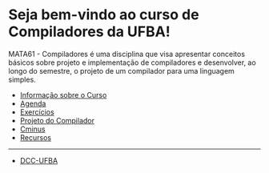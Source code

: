 <!--
# mata61-ufba-template

Base da disciplina de Compiladores usada para instanciar novos semestres letivos e turmas
-->

# Seja bem-vindo ao curso de Compiladores da UFBA!

MATA61 - Compiladores é uma disciplina que visa apresentar conceitos básicos sobre projeto e implementação de compiladores e desenvolver, ao longo do semestre, o projeto de um compilador para uma linguagem simples.

+ [Informação sobre o Curso](./courseinformation/README.md)
+ [Agenda](./schedule/README.md)
+ [Exercícios](./assignments/README.md)
+ [Projeto do Compilador](./compilerproject/README.md)
+ [Cminus](./language/README.md)
+ [Recursos](./resources/README.md)

-----

+ [DCC-UFBA](http://www.dcc.ufba.br)

